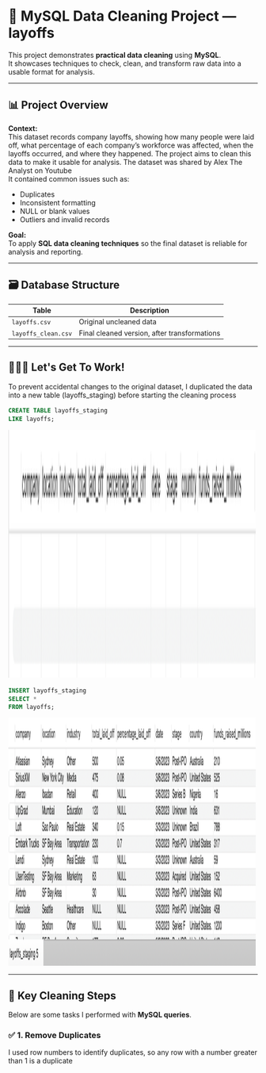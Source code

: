 # 🧹 MySQL Data Cleaning Project — layoffs

This project demonstrates **practical data cleaning** using **MySQL**.  
It showcases techniques to check, clean, and transform raw data into a usable format for analysis.

---

## 📊 **Project Overview**

**Context:**  
This dataset records company layoffs, showing how many people were laid off, what percentage of each company’s workforce was affected, when the layoffs occurred, and where they happened. The project aims to clean this data to make it usable for analysis. The dataset was shared by Alex The Analyst on Youtube  
It contained common issues such as:
- Duplicates
- Inconsistent formatting
- NULL or blank values
- Outliers and invalid records

**Goal:**  
To apply **SQL data cleaning techniques** so the final dataset is reliable for analysis and reporting.

---

## 🗃️ **Database Structure**

| Table         | Description                                      |
|---------------|--------------------------------------------------|
| `layoffs.csv`    | Original uncleaned data                          |
| `layoffs_clean.csv`| Final cleaned version, after transformations     |

---
## 👷🏼‍♀️ **Let's Get To Work!**
   To prevent accidental changes to the original dataset, I duplicated the data into a new table (layoffs_staging) before starting the cleaning process

```sql
CREATE TABLE layoffs_staging
LIKE layoffs;
```
<img src="docs/layoffsStaging1.png" alt="layoffsStagingtable1" width="500" height="500">

```sql
INSERT layoffs_staging
SELECT *
FROM layoffs;
```
<img src="docs/layoffsStaging2.png" alt="layoffsStagingtable2" width="500" height="500">

---
## 🧹 **Key Cleaning Steps**

Below are some tasks I performed with **MySQL queries**.

### ✅ 1. Remove Duplicates
I used row numbers to identify duplicates, so any row with a number greater than 1 is a duplicate
